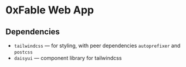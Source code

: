 # 0xFable Web App

## Dependencies

- `tailwindcss` — for styling, with peer dependencies `autoprefixer` and `postcss`
- `daisyui` — component library for tailwindcss